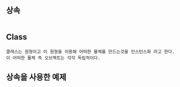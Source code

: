 ## 상속
```Text
```

## Class
```Text
클래스는 원형이고 이 원형을 이용해 어떠한 물체를 만드는것을 인스턴스화 라고 한다.
이 어떠한 물체 즉 오브젝트는 각각 독립적이다.
```

## 상속을 사용한 예제
```C++
```
